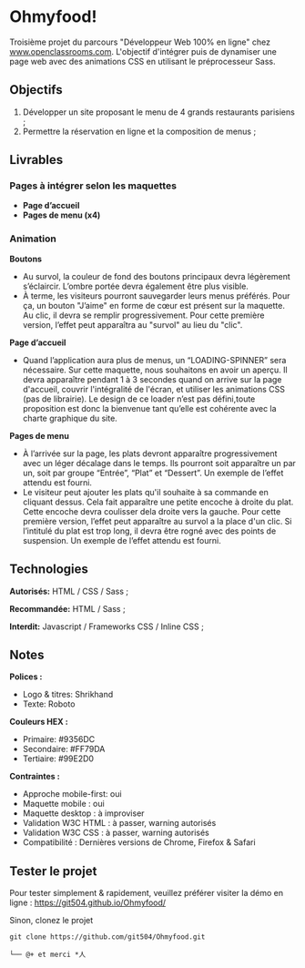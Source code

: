 # Ohmyfood!

Troisième projet du parcours "Développeur Web 100% en ligne" chez www.openclassrooms.com. L'objectif d'intégrer puis de dynamiser une page web avec des animations CSS en utilisant le préprocesseur Sass.

## Objectifs

1. Développer un site proposant le menu de 4 grands restaurants parisiens ;
2. Permettre la réservation en ligne et la composition de menus ;

## Livrables

### Pages à intégrer selon les maquettes

- **Page d’accueil**
- **Pages de menu (x4)**

### Animation

**Boutons**
- Au survol, la couleur de fond des boutons principaux devra légèrement s’éclaircir. L’ombre portée devra également être plus visible.
- À terme, les visiteurs pourront sauvegarder leurs menus préférés. Pour ça, un bouton "J’aime" en forme de cœur est présent sur la maquette. Au clic, il devra se remplir progressivement. Pour cette première version, l’effet peut apparaîtra au "survol" au lieu du "clic".

**Page d’accueil**
- Quand l’application aura plus de menus, un “LOADING-SPINNER” sera nécessaire. Sur cette maquette, nous souhaitons en avoir un aperçu. Il devra apparaître pendant 1 à 3 secondes quand on arrive sur la page d'accueil, couvrir l'intégralité de l'écran, et utiliser les animations CSS (pas de librairie). Le design de ce loader n’est pas défini,toute proposition est donc la bienvenue tant qu’elle est cohérente avec la charte graphique du site.

**Pages de menu**
- À l’arrivée sur la page, les plats devront apparaître progressivement avec un léger décalage dans le temps. Ils pourront soit apparaître un par un, soit par groupe “Entrée”, “Plat” et “Dessert”. Un exemple de l’effet attendu est fourni.
- Le visiteur peut ajouter les plats qu'il souhaite à sa commande en cliquant dessus. Cela fait apparaître une petite encoche à droite du plat. Cette encoche devra coulisser dela droite vers la gauche. Pour cette première version, l’effet peut apparaître au survol a la place d'un clic. Si l’intitulé du plat est trop long, il devra être rogné avec des points de suspension. Un exemple de l’effet attendu est fourni.

## Technologies

**Autorisés:** HTML / CSS / Sass ;

**Recommandée:** HTML / Sass ;

**Interdit:** Javascript / Frameworks CSS / Inline CSS ;

## Notes

**Polices :**
- Logo & titres: Shrikhand
- Texte: Roboto

**Couleurs HEX :**
- Primaire: #9356DC
- Secondaire: #FF79DA
- Tertiaire: #99E2D0

**Contraintes :**
- Approche mobile-first: oui
- Maquette mobile : oui
- Maquette desktop : à improviser
- Validation W3C HTML : à passer, warning autorisés
- Validation W3C CSS : à passer, warning autorisés
- Compatibilité : Dernières versions de Chrome, Firefox & Safari

## Tester le projet

Pour tester simplement & rapidement, veuillez préférer visiter la démo en ligne : https://git504.github.io/Ohmyfood/

Sinon, clonez le projet
```terminal
git clone https://github.com/git504/Ohmyfood.git
```
```terminal
└── @+ et merci *人
```